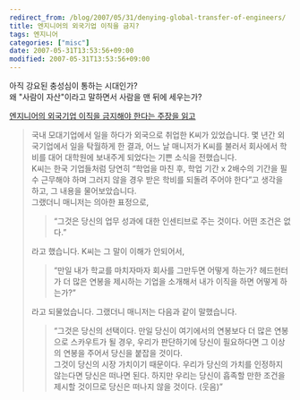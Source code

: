 ```yaml
---
redirect_from: /blog/2007/05/31/denying-global-transfer-of-engineers/
title: 엔지니어의 외국기업 이직을 금지?
tags: 엔지니어 
categories: ["misc"]
date: 2007-05-31T13:53:56+09:00
modified: 2007-05-31T13:53:56+09:00
---
```

아직 강요된 충성심이 통하는 시대인가?  
왜 "사람이 자산"이라고 말하면서 사람을 맨 뒤에 세우는가?
  
[엔지니어의 외국기업 이직을 금지해야 한다는 주장을 읽고](http://www.smartplace.co.kr/blog_post_174.aspx)

> 국내 모대기업에서 일을 하다가 외국으로 취업한 K씨가 있었습니다. 몇
> 년간 외국기업에서 일을 탁월하게 한 결과, 어느 날 매니저가 K씨를
> 불러서 회사에서 학비를 대어 대학원에 보내주게 되었다는 기쁜 소식을
> 전했습니다.  
> K씨는 한국 기업들처럼 당연히 “학업을 마친 후, 학업 기간 x 2배수의
> 기간을 필수 근무해야 하며 그러지 않을 경우 받은 학비를 되돌려
> 주어야 한다”고 생각을 하고, 그 내용을 물어보았습니다.  
> 그랬더니 매니저는 의아한 표정으로,  
>
> > “그것은 당신의 업무 성과에 대한 인센티브로 주는 것이다. 어떤 조건은
> > 없다.”
>
> 라고 했습니다.  K씨는 그 말이 이해가 안되어서,  
>
> > “만일 내가 학교를 마치자마자 회사를 그만두면 어떻게 하는가?
> > 헤드헌터가 더 많은 연봉을 제시하는 기업을 소개해서 내가 이직을
> > 하면 어떻게 하는가?”
>
> 라고 되물었습니다.  그랬더니 매니저는 다음과 같이 말했습니다.  
>
> > “그것은 당신의 선택이다. 만일 당신이 여기에서의 연봉보다 더 많은
> > 연봉으로 스카우트가 될 경우, 우리가 판단하기에 당신이 필요하다면
> > 그 이상의 연봉을 주어서 당신을 붙잡을 것이다.  
> > 그것이 당신의 시장 가치이기 때문이다. 우리가 당신의 가치를 인정하지
> > 않는다면 당신은 떠나면 된다. 하지만 우리는 당신이 흡족할 만한 조건을
> > 제시할 것이므로 당신은 떠나지 않을 것이다. (웃음)”
